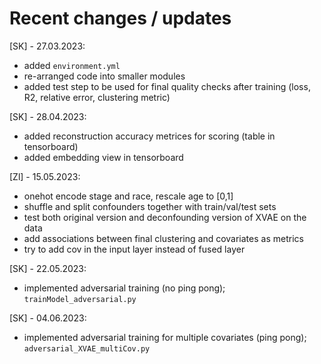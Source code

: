 # Recent changes / updates

[SK] - 27.03.2023: 
- added `environment.yml`
- re-arranged code into smaller modules
- added test step to be used for final quality checks after training (loss, R2, relative error, clustering metric)


[SK] - 28.04.2023:
- added reconstruction accuracy metrices for scoring (table in tensorboard)
- added embedding view in tensorboard

[Zl] - 15.05.2023:
- onehot encode stage and race, rescale age to [0,1]
- shuffle and split confounders together with train/val/test sets
- test both original version and deconfounding version of XVAE on the data
- add associations between final clustering and covariates as metrics
- try to add cov in the input layer instead of fused layer


[SK] - 22.05.2023:
- implemented adversarial training (no ping pong); `trainModel_adversarial.py`

[SK] - 04.06.2023:
- implemented adversarial training for multiple covariates (ping pong); `adversarial_XVAE_multiCov.py`